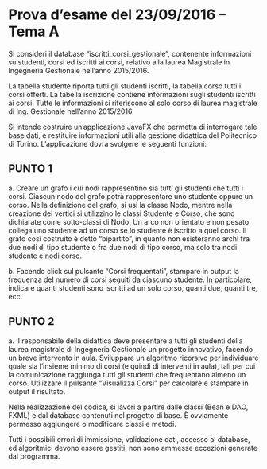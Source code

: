 # Prova d’esame del 23/09/2016 – Tema A


Si consideri il database “iscritti_corsi_gestionale”, contenente informazioni su studenti, corsi ed iscritti ai corsi, relativo alla laurea Magistrale in Ingegneria Gestionale nell’anno 2015/2016.

La tabella studente riporta tutti gli studenti iscritti, la tabella corso tutti i corsi offerti. La tabella iscrizione contiene informazioni sugli studenti iscritti ai corsi. Tutte le informazioni si riferiscono al solo corso di laurea magistrale di Ing. Gestionale nell’anno 2015/2016.

Si intende costruire un’applicazione JavaFX che permetta di interrogare tale base dati, e restituire informazioni utili alla gestione didattica del Politecnico di Torino. L’applicazione dovrà svolgere le seguenti funzioni:

## PUNTO 1a. Creare un grafo i cui nodi rappresentino sia tutti gli studenti che tutti i corsi. Ciascun nodo del grafo potrà rappresentare uno studente oppure un corso. Nella definizione del grafo, si usi la classe Nodo, mentre nella creazione dei vertici si utilizzino le classi Studente e Corso, che sono dichiarate come sotto-classi di Nodo. Un arco non orientato e non pesato collega uno studente ad un corso se lo studente è iscritto a quel corso. Il grafo così costruito è detto “bipartito”, in quanto non esisteranno archi fra due nodi di tipo studente o fra due nodi di tipo corso, ma solo tra nodi studente e nodi corso.b. Facendo click sul pulsante “Corsi frequentati”, stampare in output la frequenza del numero di corsi seguiti da ciascuno studente. In particolare, indicare quanti studenti sono iscritti ad un solo corso, quanti due, quanti tre, ecc.

## PUNTO 2a. Il responsabile della didattica deve presentare a tutti gli studenti della laurea magistrale di Ingegneria Gestionale un progetto innovativo, facendo un breve intervento in aula. Sviluppare un algoritmo ricorsivo per individuare quale sia l’insieme minimo di corsi (e quindi di interventi in aula), tali per cui la comunicazione raggiunga tutti gli studenti che frequentano almeno un corso. Utilizzare il pulsante “Visualizza Corsi” per calcolare e stampare in output il risultato.


Nella realizzazione del codice, si lavori a partire dalle classi (Bean e DAO, FXML) e dal database contenuti nel progetto di base. È ovviamente permesso aggiungere o modificare classi e metodi.

Tutti i possibili errori di immissione, validazione dati, accesso al database, ed algoritmici devono essere gestiti, non sono ammesse eccezioni generate dal programma.